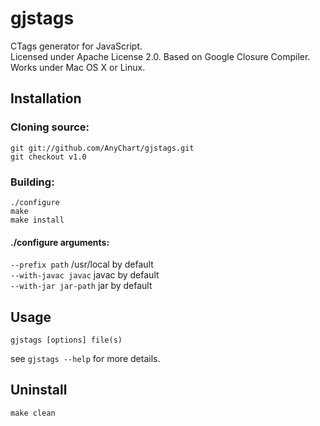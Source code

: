 # gjstags
CTags generator for JavaScript.  
Licensed under Apache License 2.0. Based on Google Closure Compiler.
Works under Mac OS X or Linux.

## Installation
### Cloning source:
```
git git://github.com/AnyChart/gjstags.git
git checkout v1.0
```
### Building:
```
./configure
make
make install
```

#### ./configure arguments:
`--prefix path` /usr/local by default  
`--with-javac javac` javac by default  
`--with-jar jar-path` jar by default  


## Usage
```
gjstags [options] file(s)
```
see `gjstags --help` for more details.

## Uninstall
```
make clean
```